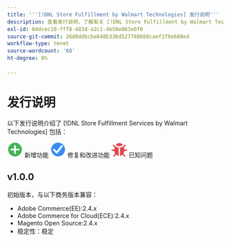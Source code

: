 ```yaml
---
title: '''[!DNL Store Fulfillment by Walmart Technologies] 发行说明'''
description: 查看发行说明，了解有关 [!DNL Store Fulfillment by Walmart Technologies] 版本。
exl-id: 04dcec10-fff8-483d-a2c1-4b58e063e0f0
source-git-commit: 26d0ddbcbe648b336d527788668caef1f8e688ed
workflow-type: tm+mt
source-wordcount: '60'
ht-degree: 8%

---
```


# 发行说明

以下发行说明介绍了 [!DNL Store Fulfillment Services by Walmart Technologies] 包括：

![新建](../assets/new.svg) 新增功能
![修复的问题](../assets/fix.svg) 修复和改进功能
![已知问题](../assets/bug.svg) 已知问题

## v1.0.0

初始版本，与以下商务版本兼容：

* Adobe Commerce(EE):2.4.x
* Adobe Commerce for Cloud(ECE):2.4.x
* Magento Open Source:2.4.x
* 稳定性：稳定
